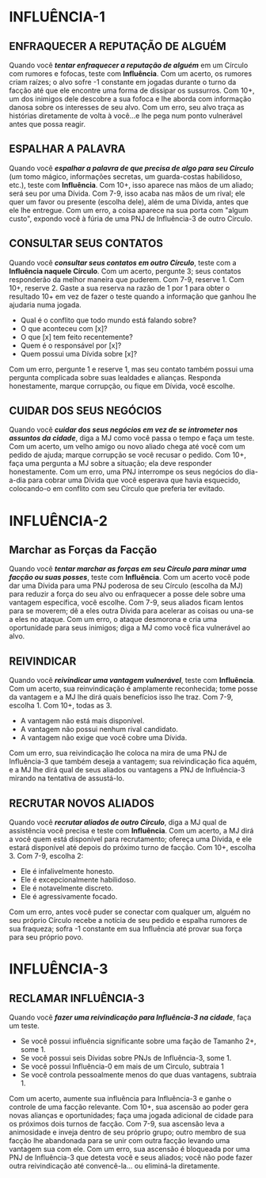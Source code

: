 # INFLUÊNCIA-1

## ENFRAQUECER A REPUTAÇÃO DE ALGUÉM

Quando você ***tentar enfraquecer a reputação de alguém*** em um Círculo com rumores e fofocas, teste com **Influência**. Com um acerto, os rumores criam raízes; o alvo sofre -1 constante em jogadas durante o turno da facção até que ele encontre uma forma de dissipar os sussurros. Com 10+, um dos inimigos dele descobre a sua fofoca e lhe aborda com informação danosa sobre os interesses de seu alvo. Com um erro, seu alvo traça as histórias diretamente de volta à você...e lhe pega num ponto vulnerável antes que possa reagir.

## ESPALHAR A PALAVRA

Quando você ***espalhar a palavra de que precisa de algo para seu Círculo*** (um tomo mágico, informações secretas, um guarda-costas habilidoso, etc.), teste com **Influência**. Com 10+, isso aparece nas mãos de um aliado; será seu por uma Dívida. Com 7-9, isso acaba nas mãos de um rival; ele quer um favor ou presente (escolha dele), além de uma Dívida, antes que ele lhe entregue. Com um erro, a coisa aparece na sua porta com "algum custo", expondo você à fúria de uma PNJ de Influência-3 de outro Círculo.

## CONSULTAR SEUS CONTATOS

Quando você ***consultar seus contatos em outro Círculo***, teste com a **Influência naquele Círculo**. Com um acerto, pergunte 3; seus contatos responderão da melhor maneira que puderem. Com 7-9, reserve 1. Com 10+, reserve 2. Gaste a sua reserva na razão de 1 por 1 para obter o resultado 10+ em vez de fazer o teste quando a informação que ganhou lhe ajudaria numa jogada.

- Qual é o conflito que todo mundo está falando sobre?
- O que aconteceu com [x]?
- O que [x] tem feito recentemente?
- Quem é o responsável por [x]?
- Quem possui uma Dívida sobre [x]?

Com um erro, pergunte 1 e reserve 1, mas seu contato também possui uma pergunta complicada sobre suas lealdades e alianças. Responda honestamente, marque corrupção, ou fique em Dívida, você escolhe.

## CUIDAR DOS SEUS NEGÓCIOS

Quando você ***cuidar dos seus negócios em vez de se intrometer nos assuntos da cidade***, diga a MJ como você passa o tempo e faça um teste. Com um acerto, um velho amigo ou novo aliado chega até você com um pedido de ajuda; marque corrupção se você recusar o pedido. Com 10+, faça uma pergunta a MJ sobre a situação; ela deve responder honestamente. Com um erro, uma PNJ interrompe os seus negócios do dia-a-dia para cobrar uma Dívida que você esperava que havia esquecido, colocando-o em conflito com seu Círculo que preferia ter evitado.

# INFLUÊNCIA-2

## Marchar as Forças da Facção

Quando você ***tentar marchar as forças em seu Círculo para minar uma facção ou suas posses***, teste com **Influência**. Com um acerto você pode dar uma Dívida para uma PNJ poderosa de seu Círculo (escolha da MJ) para reduzir a força do seu alvo ou enfraquecer a posse dele sobre uma vantagem específica, você escolhe. Com 7-9, seus aliados ficam lentos para se moverem; dê a eles outra Dívida para acelerar as coisas ou una-se a eles no ataque. Com um erro, o ataque desmorona e cria uma oportunidade para seus inimigos; diga a MJ como você fica vulnerável ao alvo.

## REIVINDICAR

Quando você ***reivindicar uma vantagem vulnerável***, teste com **Influência**. Com um acerto, sua reinvindicação é amplamente reconhecida; tome posse da vantagem e a MJ lhe dirá quais benefícios isso lhe traz. Com 7-9, escolha 1. Com 10+, todas as 3.

- A vantagem não está mais disponível.
- A vantagem não possui nenhum rival candidato.
- A vantagem não exige que você cobre uma Dívida.

Com um erro, sua reivindicação lhe coloca na mira de uma PNJ de Influência-3 que também deseja a vantagem; sua reivindicação fica aquém, e a MJ lhe dirá qual de seus aliados ou vantagens a PNJ de Influência-3 mirando na tentativa de assustá-lo.

## RECRUTAR NOVOS ALIADOS

Quando você ***recrutar aliados de outro Círculo***, diga a MJ qual de assistência você precisa e teste com **Influência**. Com um acerto, a MJ dirá a você quem está disponível para recrutamento; ofereça uma Dívida, e ele estará disponível até depois do próximo turno de facção. Com 10+, escolha 3. Com 7-9, escolha 2:

- Ele é infalivelmente honesto.
- Ele é excepcionalmente habilidoso.
- Ele é notavelmente discreto.
- Ele é agressivamente focado.

Com um erro, antes você puder se conectar com qualquer um, alguém no seu próprio Círculo recebe a notícia de seu pedido e espalha rumores de sua fraqueza; sofra -1 constante em sua Influência até provar sua força para seu próprio povo.

# INFLUÊNCIA-3

## RECLAMAR INFLUÊNCIA-3

Quando você ***fazer uma reivindicação para Influência-3 na cidade***, faça um teste.

- Se você possui influência significante sobre uma fação de Tamanho 2+, some 1.
- Se você possui seis Dívidas sobre PNJs de Influência-3, some 1.
- Se você possui Influência-0 em mais de um Cìrculo, subtraia 1
- Se você controla pessoalmente menos do que duas vantagens, subtraia 1.

Com um acerto, aumente sua influência para Influência-3 e ganhe o controle de uma facção relevante. Com 10+, sua ascensão ao poder gera novas alianças e oportunidades; faça uma jogada adicional de cidade para os próximos dois turnos de facção. Com 7-9, sua ascensão leva a animosidade e inveja dentro de seu próprio grupo; outro membro de sua facção lhe abandonada para se unir com outra facção levando uma vantagem sua com ele. Com um erro, sua ascensão é bloqueada por uma PNJ de Influência-3 que detesta você e seus aliados; você não pode fazer outra reivindicação até convencê-la... ou eliminá-la diretamente.